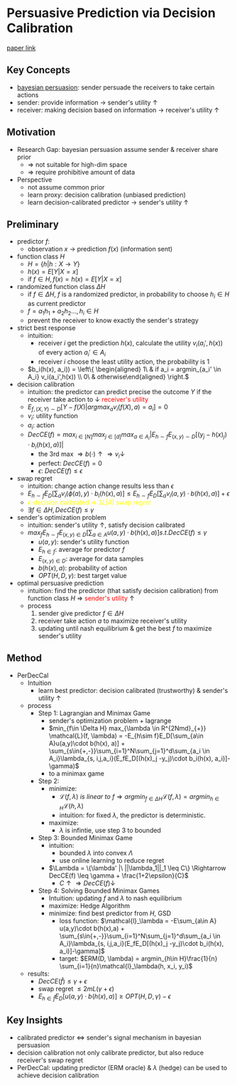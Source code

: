  # Persuasive Prediction via Decision Calibration
[paper link](https://arxiv.org/abs/2505.16141)

 ## Key Concepts
 - [bayesian persuasion](https://en.wikipedia.org/wiki/Bayesian_persuasion): sender persuade the receivers to take certain actions
 - sender: provide information $\rightarrow$ sender's utility $\uparrow$
 - receiver: making decision based on information $\rightarrow$ receiver's utility $\uparrow$
 ## Motivation
 - Research Gap: bayesian persuasion assume sender & receiver share prior 
   - $\Rightarrow$ not suitable for high-dim space 
   - $\Rightarrow$ require prohibitive amount of data
 - Perspective
   - not assume common prior
   - learn proxy: decision calibration (unbiased prediction)
   - learn decision-calibrated predictor $\rightarrow$ sender's utility $\uparrow$

 ## Preliminary
  - predictor $f$:
    - observation $x$ $\rightarrow$ prediction $f(x)$ (information sent)
  - function class $H$
    - $H = \{h|h: X \rightarrow Y\}$
    - $h(x) = E[Y|X=x]$
    - if $f \in H, f(x) = h(x) = E[Y|X=x]$
  - randomized function class $\Delta H$
    - if $f \in \Delta H$, $f$ is a randomized predictor, in probability to choose $h_i \in H$ as current predictor
    - $f = a_1 h_1 + a_2 h_2 ..., h_i \in  H$
    - prevent the receiver to know exactly the sender's strategy
  - strict best response
    - intuition: 
      - receiver $i$ get the prediction $h(x)$, calculate the utility $v_i(a_i', h(x))$ of every action $a_i' \in A_i$
      - receiver $i$ choose the least utility action, the probability is 1
    - $b_i(h(x), a_i)) = \left\{ \begin{aligned} 1\ & if a_i = argmin_{a_i' \in A_i} v_i(a_i',h(x)) \\ 0\ & otherwise\end{aligned} \right.$
  - decision calibration
    - intuition: the predictor can predict precise the outcome $Y$ if the receiver take action to $\downarrow$ <font color=red>receiver's utility</font>
    - $E_{f, (X, Y)\sim D} [Y-f(X)| argmax_a v_i(f(X), a) = a_i] = 0$
    - $v_i$: utility function
    - $a_i$: action
    - $DecCE(f) = max_{i\in [N]} max_{j \in [d]} max_{a \in A_i}|E_{h \sim f} E_{(x, y)\sim D}[(y_j - h(x)_j)\cdot b_i(h(x), a)]|$
      - the 3rd max $\Rightarrow b({\cdot})\uparrow \Rightarrow v_i \downarrow$
      - perfect: $DecCE(f) = 0$
      - $\epsilon$: $DecCE(f) \leq \epsilon$
  - swap regret
    - intuition: change action change results less than $\epsilon$
    - $E_{h \sim f}E_D[\sum_a v_i(\phi(a), y)\cdot b_i(h(x),a)] \leq E_{h\sim f}E_D[\sum_a v_i (a, y)\cdot b(h(x), a)] + \epsilon$
    - <font color=yellow>$\epsilon$-decision calibrated $\Rightarrow$ $2L|A|$ swap regret</font>
    - $\exists f \in \Delta H, DecCE(f) \leq \gamma$
  - sender's optimization problem
    - intuition: sender's utility $\uparrow$, satisfy decision calibrated
    - $max_f E_{h\sim f} E_{(x,y)\in D} [\sum_{a\in A} u(a,y)\cdot b(h(x), a)] s.t. DecCE(f) \leq \gamma$
      - $u(a, y)$: sender's utility function
      - $E_{h\in f}$: average for predictor $f$
      - $E_{(x,y)\in D}$: average for data samples
      - $b(h(x), a)$: probability of action
      - $OPT(H, D, \gamma)$: best target value
  - optimal persuasive prediction
    - intuition: find the predictor (that satisfy decision calibration) from function class $H$ $\Rightarrow$ <font color=red>sender's utility</font> $\uparrow$
    - process
      1. sender give predictor $f \in \Delta H$
      2. receiver take action $a$ to maximize receiver's utility
      3. updating until nash equilibrium & get the best $f$ to maximize sender's utility

## Method
 - PerDecCal
   - Intuition
     - learn best predictor: decision calibrated (trustworthy) & sender's utility $\uparrow$
   - process
     - Step 1: Lagrangian and Minimax Game
       - sender's optimization problem + lagrange
       - $min_{f\in \Delta H} max_{\lambda \in R^{2Nmd}_{+}} \mathcal{L}(f, \lambda) = -E_{h\sim f}E_D[\sum_{a\in A}u(a,y)\cdot b(h(x), a)] + \sum_{s\in{+,-}}\sum_{i=1}^N\sum_{j=1}^d\sum_{a_i \in A_i}\lambda_{s, i,j,a_i}(E_fE_D[(h(x)_j -y_j)\cdot b_i(h(x), a_i)]-\gamma)$
       - to a minimax game
     - Step 2: 
       - minimize: 
         - $\mathcal{L}(f, \lambda)\ is\ linear\ to\ f \Rightarrow argmin_{f\in\Delta H}\mathcal{L}(f, \lambda) = argmin_{h\in H}\mathcal{L}(h, \lambda)$
         - intuition: for fixed $\lambda$, the predictor is deterministic.
       - maximize:
         - $\lambda$ is infintie, use step 3 to bounded
     - Step 3: Bounded Minimax Game
       - intuition:
         - bounded $\lambda$ into convex $\Lambda$
         - use online learning to reduce regret
       - $\Lambda = \{\lambda' |\ ||\lambda_1||_1 \leq C\} \Rightarrow DecCE(f) \leq \gamma + \frac{1+2\epsilon}{C}$
         - $C\uparrow \Rightarrow DecCE(f)\downarrow$
     - Step 4: Solving Bounded Minimax Games
       - Intuition: updating $f$ and $\lambda$ to nash equilibrium
       - maximize: Hedge Algorithm
       - minimize: find best predictor from $H$, GSD
         - loss function: $\mathcal{l}_\lambda = -E\sum_{a\in A} u(a,y)\cdot b(h(x),a) + \sum_{s\in{+,-}}\sum_{i=1}^N\sum_{j=1}^d\sum_{a_i \in A_i}\lambda_{s, i,j,a_i}(E_fE_D[(h(x)_j -y_j)\cdot b_i(h(x), a_i)]-\gamma]$
         - target: $ERM(D, \lambda) = argmin_{h\in H}\frac{1}{n} \sum_{i=1}{n}\mathcal{l}_\lambda(h, x_i, y_i)$
   - results:
     - $DecCE(\hat{f}) \leq \gamma + \epsilon$
     - swap regret $\leq 2mL(\gamma+\epsilon)$
     - $E_{h\in \hat{f}}E_D[u(a,y)\cdot b(h(x), a)] \geq OPT(H, D, \gamma) -\epsilon$

## Key Insights
 - calibrated predictor $\Leftrightarrow$ sender's signal mechanism in bayesian persuasion
 - decision calibration not only calibrate predictor, but also reduce receiver's swap regret
 - PerDecCal: updating predictor (ERM oracle) & $\lambda$ (hedge) can be used to achieve decision calibration

 